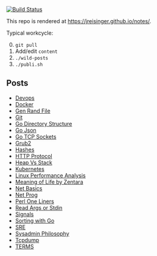 [![Build Status](https://travis-ci.org/jreisinger/notes.svg?branch=master)](https://travis-ci.org/jreisinger/notes)

This repo is rendered at https://jreisinger.github.io/notes/.

Typical workcycle:

0) `git pull`
1) Add/edit `content`
2) `./wild-posts`
3) `./publi.sh`

## Posts

* [Devops](content/posts/devops.md)
* [Docker](content/posts/docker.md)
* [Gen Rand File](content/posts/gen_rand_file.md)
* [Git](content/posts/git.md)
* [Go Directory Structure](content/posts/go-directory-structure.md)
* [Go Json](content/posts/go-json.md)
* [Go TCP Sockets](content/posts/go-tcp-sockets.md)
* [Grub2](content/posts/grub2.md)
* [Hashes](content/posts/hashes.md)
* [HTTP Protocol](content/posts/http-protocol.md)
* [Heap Vs Stack](content/posts/heap-vs-stack.md)
* [Kubernetes](content/posts/kubernetes.md)
* [Linux Performance Analysis](content/posts/linux-performance-analysis.md)
* [Meaning of Life by Zentara](content/posts/meaning-of-life-by-zentara.md)
* [Net Basics](content/posts/net-basics.md)
* [Net Prog](content/posts/net-prog.md)
* [Perl One Liners](content/posts/perl-one-liners.md)
* [Read Args or Stdin](content/posts/read-args-or-stdin.md)
* [Signals](content/posts/signals.md)
* [Sorting with Go](content/posts/sorting-with-go.md)
* [SRE](content/posts/sre.md)
* [Sysadmin Philosophy](content/posts/sysadmin-philosophy.md)
* [Tcpdump](content/posts/tcpdump.md)
* [TERMS](content/posts/TERMS.md)
